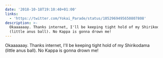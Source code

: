```yaml
---
date: '2018-10-18T19:10:40+01:00'
links:
  - 'https://twitter.com/Yokai_Parade/status/1052969495650807808'
description: >-
  Okaaaaaay. Thanks internet, I'll be keeping tight hold of my Shirikodama
  (little anus ball). No Kappa is gonna drown me!
---
```

Okaaaaaay. Thanks internet, I'll be keeping tight hold of my Shirikodama (little anus ball). No Kappa is gonna drown me! 

